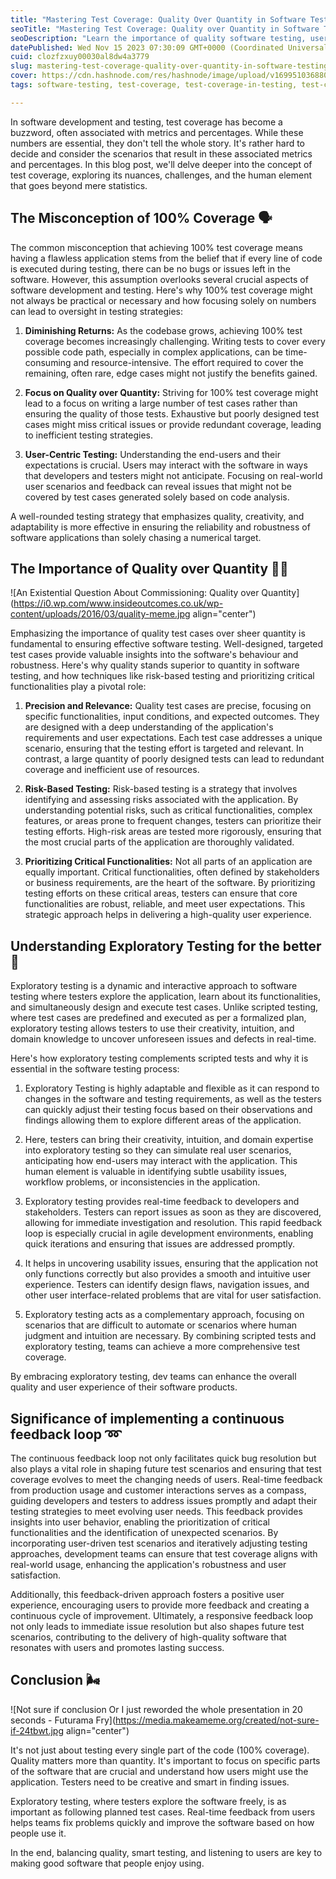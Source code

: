 ```yaml
---
title: "Mastering Test Coverage: Quality Over Quantity in Software Testing!!"
seoTitle: "Mastering Test Coverage: Quality over Quantity in Software Testing"
seoDescription: "Learn the importance of quality software testing, user-centric strategies, and real-time feedback for effective applications. Boost user satisfaction now!"
datePublished: Wed Nov 15 2023 07:30:09 GMT+0000 (Coordinated Universal Time)
cuid: clozfzxuy00030al8dw4a3779
slug: mastering-test-coverage-quality-over-quantity-in-software-testing
cover: https://cdn.hashnode.com/res/hashnode/image/upload/v1699510368801/aaa2db68-5f05-4e52-a93c-971bf4ebf510.png
tags: software-testing, test-coverage, test-coverage-in-testing, test-coverage-in-software-testing

---
```


In software development and testing, test coverage has become a buzzword, often associated with metrics and percentages. While these numbers are essential, they don't tell the whole story. It's rather hard to decide and consider the scenarios that result in these associated metrics and percentages. In this blog post, we'll delve deeper into the concept of test coverage, exploring its nuances, challenges, and the human element that goes beyond mere statistics.

## The Misconception of 100% Coverage 🗣️

The common misconception that achieving 100% test coverage means having a flawless application stems from the belief that if every line of code is executed during testing, there can be no bugs or issues left in the software. However, this assumption overlooks several crucial aspects of software development and testing. Here's why 100% test coverage might not always be practical or necessary and how focusing solely on numbers can lead to oversight in testing strategies:

1. **Diminishing Returns:** As the codebase grows, achieving 100% test coverage becomes increasingly challenging. Writing tests to cover every possible code path, especially in complex applications, can be time-consuming and resource-intensive. The effort required to cover the remaining, often rare, edge cases might not justify the benefits gained.
    
2. **Focus on Quality over Quantity:** Striving for 100% test coverage might lead to a focus on writing a large number of test cases rather than ensuring the quality of those tests. Exhaustive but poorly designed test cases might miss critical issues or provide redundant coverage, leading to inefficient testing strategies.
    
3. **User-Centric Testing:** Understanding the end-users and their expectations is crucial. Users may interact with the software in ways that developers and testers might not anticipate. Focusing on real-world user scenarios and feedback can reveal issues that might not be covered by test cases generated solely based on code analysis.
    

A well-rounded testing strategy that emphasizes quality, creativity, and adaptability is more effective in ensuring the reliability and robustness of software applications than solely chasing a numerical target.

## The Importance of Quality over Quantity 🤌🏻

![An Existential Question About Commissioning: Quality over Quantity](https://i0.wp.com/www.insideoutcomes.co.uk/wp-content/uploads/2016/03/quality-meme.jpg align="center")

Emphasizing the importance of quality test cases over sheer quantity is fundamental to ensuring effective software testing. Well-designed, targeted test cases provide valuable insights into the software's behaviour and robustness. Here's why quality stands superior to quantity in software testing, and how techniques like risk-based testing and prioritizing critical functionalities play a pivotal role:

1. **Precision and Relevance:** Quality test cases are precise, focusing on specific functionalities, input conditions, and expected outcomes. They are designed with a deep understanding of the application's requirements and user expectations. Each test case addresses a unique scenario, ensuring that the testing effort is targeted and relevant. In contrast, a large quantity of poorly designed tests can lead to redundant coverage and inefficient use of resources.
    
2. **Risk-Based Testing:** Risk-based testing is a strategy that involves identifying and assessing risks associated with the application. By understanding potential risks, such as critical functionalities, complex features, or areas prone to frequent changes, testers can prioritize their testing efforts. High-risk areas are tested more rigorously, ensuring that the most crucial parts of the application are thoroughly validated.
    
3. **Prioritizing Critical Functionalities:** Not all parts of an application are equally important. Critical functionalities, often defined by stakeholders or business requirements, are the heart of the software. By prioritizing testing efforts on these critical areas, testers can ensure that core functionalities are robust, reliable, and meet user expectations. This strategic approach helps in delivering a high-quality user experience.
    

## Understanding Exploratory Testing for the better 💯

Exploratory testing is a dynamic and interactive approach to software testing where testers explore the application, learn about its functionalities, and simultaneously design and execute test cases. Unlike scripted testing, where test cases are predefined and executed as per a formalized plan, exploratory testing allows testers to use their creativity, intuition, and domain knowledge to uncover unforeseen issues and defects in real-time.

Here's how exploratory testing complements scripted tests and why it is essential in the software testing process:

1. Exploratory Testing is highly adaptable and flexible as it can respond to changes in the software and testing requirements, as well as the testers can quickly adjust their testing focus based on their observations and findings allowing them to explore different areas of the application.
    
2. Here, testers can bring their creativity, intuition, and domain expertise into exploratory testing so they can simulate real user scenarios, anticipating how end-users may interact with the application. This human element is valuable in identifying subtle usability issues, workflow problems, or inconsistencies in the application.
    
3. Exploratory testing provides real-time feedback to developers and stakeholders. Testers can report issues as soon as they are discovered, allowing for immediate investigation and resolution. This rapid feedback loop is especially crucial in agile development environments, enabling quick iterations and ensuring that issues are addressed promptly.
    
4. It helps in uncovering usability issues, ensuring that the application not only functions correctly but also provides a smooth and intuitive user experience. Testers can identify design flaws, navigation issues, and other user interface-related problems that are vital for user satisfaction.
    
5. Exploratory testing acts as a complementary approach, focusing on scenarios that are difficult to automate or scenarios where human judgment and intuition are necessary. By combining scripted tests and exploratory testing, teams can achieve a more comprehensive test coverage.
    

By embracing exploratory testing, dev teams can enhance the overall quality and user experience of their software products.

## Significance of implementing a continuous feedback loop ➿

The continuous feedback loop not only facilitates quick bug resolution but also plays a vital role in shaping future test scenarios and ensuring that test coverage evolves to meet the changing needs of users. Real-time feedback from production usage and customer interactions serves as a compass, guiding developers and testers to address issues promptly and adapt their testing strategies to meet evolving user needs. This feedback provides insights into user behavior, enabling the prioritization of critical functionalities and the identification of unexpected scenarios. By incorporating user-driven test scenarios and iteratively adjusting testing approaches, development teams can ensure that test coverage aligns with real-world usage, enhancing the application's robustness and user satisfaction.

Additionally, this feedback-driven approach fosters a positive user experience, encouraging users to provide more feedback and creating a continuous cycle of improvement. Ultimately, a responsive feedback loop not only leads to immediate issue resolution but also shapes future test scenarios, contributing to the delivery of high-quality software that resonates with users and promotes lasting success.

## Conclusion 🌬️

![Not sure if conclusion Or I just reworded the whole presentation in 20  seconds - Futurama Fry](https://media.makeameme.org/created/not-sure-if-24tbwt.jpg align="center")

It's not just about testing every single part of the code (100% coverage). Quality matters more than quantity. It's important to focus on specific parts of the software that are crucial and understand how users might use the application. Testers need to be creative and smart in finding issues.

Exploratory testing, where testers explore the software freely, is as important as following planned test cases. Real-time feedback from users helps teams fix problems quickly and improve the software based on how people use it.

In the end, balancing quality, smart testing, and listening to users are key to making good software that people enjoy using.